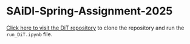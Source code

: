 # SAiDl-Spring-Assignment-2025
[Click here to visit the DiT repository](https://github.com/facebookresearch/DiT.git) to clone the repository and run the `run_DiT.ipynb` file.
